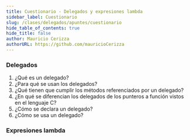 ```yaml
---
title: Cuestionario - Delegados y expresiones lambda
sidebar_label: Cuestionario
slug: /clases/delegados/apuntes/cuestionario
hide_table_of_contents: true
hide_title: false
author: Mauricio Cerizza
authorURL: https://github.com/mauricioCerizza
---
```

### Delegados
1. ¿Qué es un delegado?
2. ¿Para qué se usan los delegados?
3. ¿Qué tienen que cumplir los métodos referenciados por un delegado?
4. ¿En qué se diferencian los delegados de los punteros a función vistos en el lenguaje C?
5. ¿Cómo se declara un delegado?
6. ¿Cómo se usa un delegado?

### Expresiones lambda
